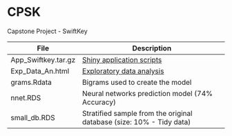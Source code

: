 # **CPSK**
Capstone Project - SwiftKey

File|Description
---|---
App_Swiftkey.tar.gz|[Shiny application scripts](https://supermetrica.shinyapps.io/nextword/)
Exp_Data_An.html|[Exploratory data analysis](http://rpubs.com/pcbrom/exploratory)
grams.Rdata|Bigrams used to create the model
nnet.RDS|Neural networks prediction model (74% Accuracy)
small_db.RDS|Stratified sample from the original database (size: 10% - Tidy data)

